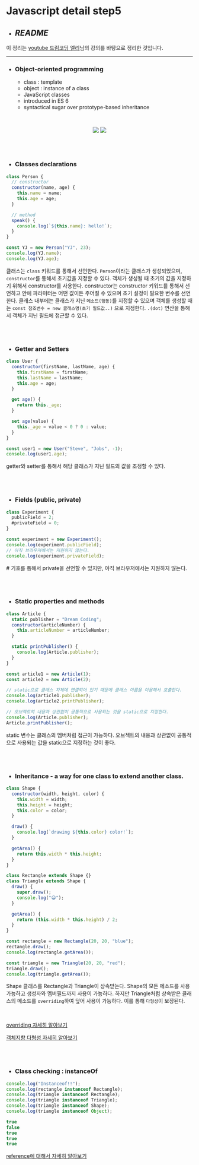 # Javascript detail step5

- ## _**README**_

이 정리는 [youtube 드림코딩 엘리](https://www.youtube.com/watch?v=tJieVCgGzhs&list=PLv2d7VI9OotTVOL4QmPfvJWPJvkmv6h-2&index=2)님의 강의를 바탕으로 정리한 것입니다.

---

- ### Object-oriented programming
  - class : template
  - object : instance of a class
  - JavaScript classes
  - introduced in ES 6
  - syntactical sugar over prototype-based inheritance

<br/>

<p align="center">
<img src="https://github.com/dudwns9331/WebStudy/blob/master/study-js_with_ellie/detail/images/class_ex1.png">
<img src="https://github.com/dudwns9331/WebStudy/blob/master/study-js_with_ellie/detail/images/class_ex2.png">
</p>

<br/>
<br/>

- ### Classes declarations

```js
class Person {
  // constructor
  constructor(name, age) {
    this.name = name;
    this.age = age;
  }

  // method
  speak() {
    console.log(`${this.name}: hello!`);
  }
}

const YJ = new Person("YJ", 23);
console.log(YJ.name);
console.log(YJ.age);
```

클래스는 `class` 키워드를 통해서 선언한다. `Person`이라는 클래스가 생성되었으며, `constructor`를 통해서 초기값을 지정할 수 있다. 객체가 생성될 때 초기의 값을 지정하기 위해서 constructor를 사용한다. constructor는 constructor 키워드를 통해서 선언하고 안에 파라미터는 어떤 값이든 주어질 수 있으며 초기 설정이 필요한 변수를 선언한다. 클래스 내부에는 클래스가 지닌 `메소드(행동)`를 지정할 수 있으며 객체를 생성할 때는 `const 참조변수 = new 클래스명(초기 필드값..)` 으로 지정한다. `.(dot)` 연산을 통해서 객체가 지닌 필드에 접근할 수 있다.

<br/>
<br/>

- ### Getter and Setters

```js
class User {
  constructor(firstName, lastName, age) {
    this.firstName = firstName;
    this.lastName = lastName;
    this.age = age;
  }

  get age() {
    return this._age;
  }

  set age(value) {
    this._age = value < 0 ? 0 : value;
  }
}

const user1 = new User("Steve", "Jobs", -1);
console.log(user1.age);
```

getter와 setter를 통해서 해당 클래스가 지닌 필드의 값을 조정할 수 있다.

<br/>
<br/>

- ### Fields (public, private)

```js
class Experiment {
  publicField = 2;
  #privateField = 0;
}

const experiment = new Experiment();
console.log(experiment.publicField);
// 아직 브라우저에서는 지원하지 않는다.
console.log(experiment.privateField);
```

\# 기호를 통해서 private을 선언할 수 있지만, 아직 브라우저에서는 지원하지 않는다.

<br/>
<br/>

- ### Static properties and methods

```js
class Article {
  static publisher = "Dream Coding";
  constructor(articleNumber) {
    this.articleNumber = articleNumber;
  }

  static printPublisher() {
    console.log(Article.publisher);
  }
}

const article1 = new Article(1);
const article2 = new Article(2);

// static으로 클래스 자체에 연결되어 있기 때문에 클래스 이름을 이용해서 호출한다.
console.log(article1.publisher);
console.log(article2.printPublisher);

// 오브젝트의 내용과 상관없이 공통적으로 사용되는 것을 static으로 지정한다.
console.log(Article.publisher);
Article.printPublisher();
```

static 변수는 클래스의 멤버처럼 접근이 가능하다. 오브젝트의 내용과 상관없이 공통적으로 사용되는 값을 static으로 지정하는 것이 좋다.

<br/>
<br/>

- ### Inheritance - a way for one class to extend another class.

```js
class Shape {
  constructor(width, height, color) {
    this.width = width;
    this.height = height;
    this.color = color;
  }

  draw() {
    console.log(`drawing ${this.color} color!`);
  }

  getArea() {
    return this.width * this.height;
  }
}

class Rectangle extends Shape {}
class Triangle extends Shape {
  draw() {
    super.draw();
    console.log("😀");
  }

  getArea() {
    return (this.width * this.height) / 2;
  }
}

const rectangle = new Rectangle(20, 20, "blue");
rectangle.draw();
console.log(rectangle.getArea());

const triangle = new Triangle(20, 20, "red");
triangle.draw();
console.log(triangle.getArea());
```

Shape 클래스를 Rectangle과 Triangle이 상속받는다. Shape의 모든 메소드를 사용 가능하고 생성자와 멤버필드까지 사용이 가능하다. 하지만 Triangle처럼 상속받은 클래스의 메소드를 `overriding`하여 덮어 사용이 가능하다. 이를 통해 `다형성`이 보장된다.

<br/>

[overriding 자세히 알아보기](https://developer.mozilla.org/ko/docs/Web/JavaScript/Inheritance_and_the_prototype_chain)

[객체지향 다형성 자세히 알아보기](https://developer.mozilla.org/ko/docs/Learn/JavaScript/Objects/Object-oriented_JS)

<br/>
<br/>

- ### Class checking : instanceOf

```js
console.log("Instanceof!!");
console.log(rectangle instanceof Rectangle);
console.log(triangle instanceof Rectangle);
console.log(triangle instanceof Triangle);
console.log(triangle instanceof Shape);
console.log(triangle instanceof Object);
```

```c
true
false
true
true
true
```

[reference에 대해서 자세히 알아보기](https://developer.mozilla.org/ko/docs/Web/JavaScript/Reference)
